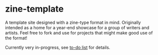 # zine-template
A template site designed with a zine-type format in mind. Originally intended as a home for a year-end showcase for a group of writers and artists. Feel free to fork and use for projects that might make good use of the format!

Currently very in-progress, see [to-do list](./to-do.md) for details.
